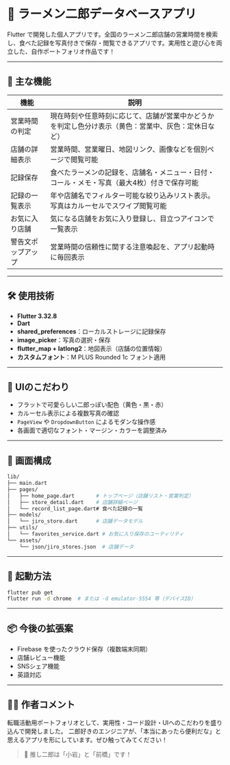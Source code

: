 # 🍜 ラーメン二郎データベースアプリ

Flutter で開発した個人アプリです。全国のラーメン二郎店舗の営業時間を検索し、食べた記録を写真付きで保存・閲覧できるアプリです。実用性と遊び心を両立した、自作ポートフォリオ作品です！

---

## 📱 主な機能

| 機能             | 説明 |
|------------------|------|
| 営業時間の判定   | 現在時刻や任意時刻に応じて、店舗が営業中かどうかを判定し色分け表示（黄色：営業中、灰色：定休日など）|
| 店舗の詳細表示   | 営業時間、営業曜日、地図リンク、画像などを個別ページで閲覧可能 |
| 記録保存         | 食べたラーメンの記録を、店舗名・メニュー・日付・コール・メモ・写真（最大4枚）付きで保存可能 |
| 記録の一覧表示   | 年や店舗名でフィルター可能な絞り込みリスト表示。写真はカルーセルでスワイプ閲覧可能 |
| お気に入り店舗   | 気になる店舗をお気に入り登録し、目立つアイコンで一覧表示 |
| 警告文ポップアップ | 営業時間の信頼性に関する注意喚起を、アプリ起動時に毎回表示 |

---

## 🛠️ 使用技術

- **Flutter 3.32.8**
- **Dart**
- **shared_preferences**：ローカルストレージに記録保存
- **image_picker**：写真の選択・保存
- **flutter_map + latlong2**：地図表示（店舗の位置情報）
- **カスタムフォント**：M PLUS Rounded 1c フォント適用

---

## 🎨 UIのこだわり

- フラットで可愛らしい二郎っぽい配色（黄色・黒・赤）
- カルーセル表示による複数写真の確認
- `PageView` や `DropdownButton` によるモダンな操作感
- 各画面で適切なフォント・マージン・カラーを調整済み

---

## 📂 画面構成

```bash
lib/
├── main.dart
├── pages/
│   ├── home_page.dart       # トップページ（店舗リスト・営業判定）
│   ├── store_detail.dart    # 店舗詳細ページ
│   └── record_list_page.dart# 食べた記録の一覧
├── models/
│   └── jiro_store.dart      # 店舗データモデル
├── utils/
│   └── favorites_service.dart # お気に入り保存のユーティリティ
└── assets/
    └── json/jiro_stores.json  # 店舗データ
```

---

## 🧪 起動方法

```bash
flutter pub get
flutter run -d chrome  # または -d emulator-5554 等（デバイスID）
```

---

## 📦 今後の拡張案

- Firebase を使ったクラウド保存（複数端末同期）
- 店舗レビュー機能
- SNSシェア機能
- 英語対応

---

## 🙋‍♂️ 作者コメント

転職活動用ポートフォリオとして、実用性・コード設計・UIへのこだわりを盛り込んで開発しました。
二郎好きのエンジニアが、「本当にあったら便利だな」と思えるアプリを形にしています。ぜひ触ってみてください！

> 🍜 推し二郎は「小岩」と「前橋」です！
